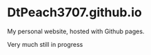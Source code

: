 # DtPeach3707.github.io
My personal website, hosted with Github pages. 

Very much still in progress
